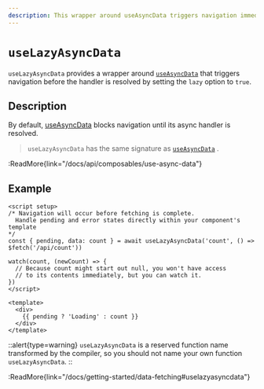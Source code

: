 ```yaml
---
description: This wrapper around useAsyncData triggers navigation immediately.
---
```


# `useLazyAsyncData`

`useLazyAsyncData` provides a wrapper around [`useAsyncData`](/docs/api/composables/use-async-data) that triggers navigation before the handler is resolved by setting the `lazy` option to `true`.

## Description

By default, [useAsyncData](/docs/api/composables/use-async-data) blocks navigation until its async handler is resolved.

> `useLazyAsyncData` has the same signature as [`useAsyncData`](/docs/api/composables/use-async-data) .

:ReadMore{link="/docs/api/composables/use-async-data"}

## Example

```vue
<script setup>
/* Navigation will occur before fetching is complete.
  Handle pending and error states directly within your component's template
*/
const { pending, data: count } = await useLazyAsyncData('count', () => $fetch('/api/count'))

watch(count, (newCount) => {
  // Because count might start out null, you won't have access
  // to its contents immediately, but you can watch it.
})
</script>

<template>
  <div>
    {{ pending ? 'Loading' : count }}
  </div>
</template>
```

::alert{type=warning}
`useLazyAsyncData` is a reserved function name transformed by the compiler, so you should not name your own function `useLazyAsyncData`.
::

:ReadMore{link="/docs/getting-started/data-fetching#uselazyasyncdata"}

